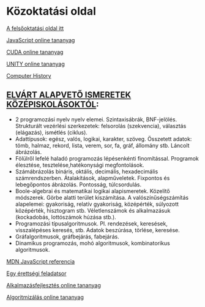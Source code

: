 # Közoktatási oldal

[A felsőoktatási oldal itt](http://www.inf.u-szeged.hu/~tnemeth/)

[JavaScript online tananyag](http://www.inf.u-szeged.hu/~tarib/projektek/344-AP4/javascript.html#valtozok-konstansok-fuggvenyek-javascript-objektumok-osztalyok-oroklodes)

[CUDA online tananyag](http://www.inf.u-szeged.hu/~vargalg/oktatas/gpgpu_19-20_1/GPGPU_peldatar/index.html)

[UNITY online tananyag](http://www.inf.u-szeged.hu/~vargalg/inProgress/Unity/)

[Computer History](http://www.computinghistory.org.uk/det/5942/First-edition-of-the-ASCII-standard-was-published/)

## [ELVÁRT ALAPVETŐ ISMERETEK KÖZÉPISKOLÁSOKTÓL](http://nemes.inf.elte.hu/):

- 2 programozási nyelv nyelv elemei. Szintaxisábrák, BNF-jelölés. Strukturált vezérlési szerkezetek: felsorolás (szekvencia), választás (elágazás), ismétlés (ciklus).
- Adattípusok: egész, valós, logikai, karakter, szöveg. Összetett adatok: tömb, halmaz, rekord, lista, verem, sor, fa, gráf, állomány stb. Láncolt ábrázolás.
- Fölülről lefelé haladó programozás lépésenkénti finomítással. Programok élesztése, tesztelése,hatékonysági megfontolások.
- Számábrázolás bináris, oktális, decimális, hexadecimális számrendszerben. Átalakítások, alapműveletek. Fixpontos és lebegőpontos ábrázolás. Pontosság, túlcsordulás.
- Boole-algebrai és matematikai logikai alapismeretek. Közelítő módszerek. Görbe alatti terület kiszámítása. A valószínűségszámítás alapelemei: gyakoriság, relatív gyakoriság, középérték, súlyozott középérték, hisztogram stb. Véletlenszámok és alkalmazásuk (kockadobás, lottószámok húzása stb.).
- Programozási típusalgoritmusok. Pl. rendezések, keresések, visszalépéses keresés, stb. Adatok beszúrása, törlése, keresése.
- Gráfalgoritmusok, gráfbejárás, fabejárás.
- Dinamikus programozás, mohó algoritmusok, kombinatorikus algoritmusok.

[MDN JavaScript referencia](https://developer.mozilla.org/en-US/docs/Web/JavaScript/Reference)

[Egy érettségi feladatsor](http://dload.oktatas.educatio.hu/erettsegi/feladatok_2019tavasz_emelt/e_inf_19maj_fl.pdf)

[Alkalmazásfejlesztés online tananyag](http://www.inf.u-szeged.hu/~tarib/projektek/344-AP4/alkalmazasfejlesztes.html)

[Algoritmizálás online tananyag](http://www.inf.u-szeged.hu/~tarib/projektek/344-AP4/algoritmusok_es_adatszerkezetek.html)